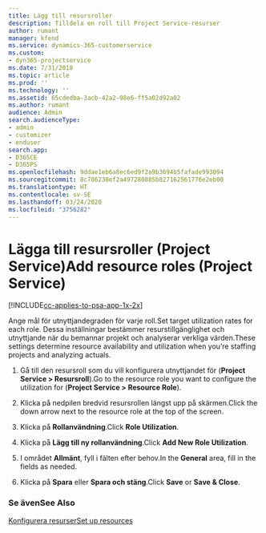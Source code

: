 ```yaml
---
title: Lägg till resursroller
description: Tilldela en roll till Project Service-resurser
author: rumant
manager: kfend
ms.service: dynamics-365-customerservice
ms.custom:
- dyn365-projectservice
ms.date: 7/31/2018
ms.topic: article
ms.prod: ''
ms.technology: ''
ms.assetid: 65cdedba-3acb-42a2-98e6-ff5a02d92a02
ms.author: rumant
audience: Admin
search.audienceType:
- admin
- customizer
- enduser
search.app:
- D365CE
- D365PS
ms.openlocfilehash: 9ddae1eb6a8ec6ed9f2a9b3694b5fafade993094
ms.sourcegitcommit: 8c786230ef2a497280885b827162561776e2eb00
ms.translationtype: HT
ms.contentlocale: sv-SE
ms.lasthandoff: 03/24/2020
ms.locfileid: "3756282"
---
```

# <a name="add-resource-roles-project-service"></a><span data-ttu-id="92806-103">Lägga till resursroller (Project Service)</span><span class="sxs-lookup"><span data-stu-id="92806-103">Add resource roles (Project Service)</span></span>

[!INCLUDE[cc-applies-to-psa-app-1x-2x](../includes/cc-applies-to-psa-app-1x-2x.md)]

<span data-ttu-id="92806-104">Ange mål för utnyttjandegraden för varje roll.</span><span class="sxs-lookup"><span data-stu-id="92806-104">Set target utilization rates for each role.</span></span> <span data-ttu-id="92806-105">Dessa inställningar bestämmer resurstillgänglighet och utnyttjande när du bemannar projekt och analyserar verkliga värden.</span><span class="sxs-lookup"><span data-stu-id="92806-105">These settings determine resource availability and utilization when you’re staffing projects and analyzing actuals.</span></span>  
  
1.  <span data-ttu-id="92806-106">Gå till den resursroll som du vill konfigurera utnyttjandet för (**Project Service > Resursroll**).</span><span class="sxs-lookup"><span data-stu-id="92806-106">Go to the resource role you want to configure the utilization for (**Project Service > Resource Role**).</span></span>  
  
2.  <span data-ttu-id="92806-107">Klicka på nedpilen bredvid resursrollen längst upp på skärmen.</span><span class="sxs-lookup"><span data-stu-id="92806-107">Click the down arrow next to the resource role at the top of the screen.</span></span>  
  
3.  <span data-ttu-id="92806-108">Klicka på **Rollanvändning**.</span><span class="sxs-lookup"><span data-stu-id="92806-108">Click **Role Utilization**.</span></span>  
  
4.  <span data-ttu-id="92806-109">Klicka på **Lägg till ny rollanvändning**.</span><span class="sxs-lookup"><span data-stu-id="92806-109">Click **Add New Role Utilization**.</span></span>  
  
5.  <span data-ttu-id="92806-110">I området **Allmänt**, fyll i fälten efter behov.</span><span class="sxs-lookup"><span data-stu-id="92806-110">In the **General** area, fill in the fields as needed.</span></span>  
  
6.  <span data-ttu-id="92806-111">Klicka på **Spara** eller **Spara och stäng**.</span><span class="sxs-lookup"><span data-stu-id="92806-111">Click **Save** or **Save & Close**.</span></span>  
  
### <a name="see-also"></a><span data-ttu-id="92806-112">Se även</span><span class="sxs-lookup"><span data-stu-id="92806-112">See Also</span></span>  
 [<span data-ttu-id="92806-113">Konfigurera resurser</span><span class="sxs-lookup"><span data-stu-id="92806-113">Set up resources</span></span>](../project-service/set-up-resources.md)
